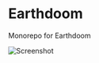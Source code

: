 # Earthdoom

Monorepo for Earthdoom

<img src="https://user-images.githubusercontent.com/45217974/226150609-d59aa669-105e-4199-b5d7-55ae40a17d8f.png" alt="Screenshot" />
